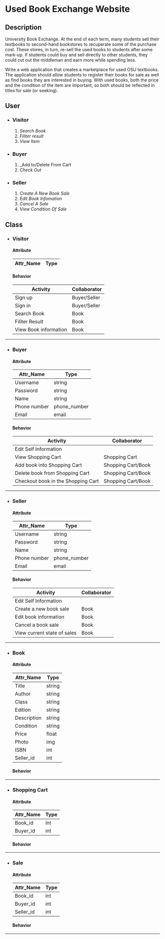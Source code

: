 # Used Book Exchange Website

## Description

University Book Exchange. At the end of each term, many students sell their textbooks to second-hand bookstores to recuperate some of the purchase cost. These stores, in turn, re-sell the used books to students after some mark-up. If students could buy and sell directly to other students, they could cut out the middleman and earn more while spending less.

Write a web application that creates a marketplace for used OSU textbooks. The application should allow students to register their books for sale as well as find books they are interested in buying. With used books, both the price and the condition of the item are important, so both should be reflected in titles for sale (or seeking).

## User
* ### Visitor
  1. _Search Book_
  2. _Filiter result_
  3. _View Item_

* ### Buyer
  1. _Add to/Delete From Cart
  2. _Check Out_

* ### Seller
  1. _Create A New Book Sale_
  2. _Edit Book Infomation_
  3. _Cancel A Sale_
  4. _View Condition Of Sale_

## Class
  - ### Visitor
    #### Attribute
    
    Attr_Name    | Type
    -------------|---------
    
    #### Behavior
    
    Activity     | Collaborator
    -------------|--------------
    Sign up | Buyer/Seller
    Sign in | Buyer/Seller
    Search Book | Book
    Filiter Result | Book
    View Book information | Book
 ***
  - ### Buyer
    #### Attribute
    
    Attr_Name    | Type
    -------------|---------
    Username     | string
    Password     | string
    Name         | string
    Phone number | phone_number
    Email        | email
    
    #### Behavior
    
    Activity     | Collaborator
    -------------|--------------
    Edit Self Information | 
    View Shopping Cart | Shopping Cart
    Add book into Shopping Cart | Shopping Cart/Book
    Delete book from Shopping Cart | Shopping Cart/Book
    Checkout book in the Shopping Cart | Shopping Cart/Book
    
  ****
  - ### Seller
    #### Attribute

    Attr_Name    | Type
    -------------|---------
    Username     | string
    Password     | string
    Name         | string
    Phone number | phone_number
    Email        | email

    #### Behavior

    Activity     | Collaborator
    -------------|--------------
    Edit Self Information | 
    Create a new book sale | Book
    Edit book information | Book
    Cancel a book sale | Book
    View current state of sales | Book
  ***
  - ### Book
    #### Attribute

    Attr_Name    | Type
    -------------|---------
    Title        | string
    Author       | string
    Class        | string
    Edition      | string
    Description  | string
    Condition    | string
    Price        | float
    Photo        | img
    ISBN         | int
    Seller_id    | int

    #### Behavior

  ***
  - ### Shopping Cart
  
    #### Attribute

    Attr_Name    | Type
    -------------|---------
    Book_id      | int
    Buyer_id     | int

    #### Behavior

  ***
  - ### Sale
  
    #### Attribute

    Attr_Name    | Type
    -------------|---------
    Book_id      | int
    Buyer_id     | int
    Seller_id    | int

    #### Behavior
  ***
  
